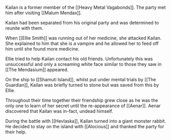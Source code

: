 Kailan is a former member of the [[Heavy Metal Vagabonds]]. The party met him after visiting [[Malum Mendax]]. 

Kailan had been separated from his original party and was determined to reunite with them.

When [[Ellie Smith]] was running out of her medicine, she attacked Kailan. She explained to him that she is a vampire and he allowed her to feed off him until she found more medicine. 

Ellie tried to help Kailan contact his old friends. Unfortunately this was unsuccessful and only a screaming white face similar to those they saw in [[The Mendasium]] appeared. 

On the ship to [[Shamuti Island]], whilst put under mental trials by [[The Guardian]], Kailan was briefly turned to stone but was saved from this by Ellie.

Throughout their time together their friendship grew close as he was the only one to learn of her secret until the re-appearance of [[Aenar]]. Aenar discovered that Kailan was in-fact, undead himself. 

During the battle with [[Hevlaska]], Kailan turned into a giant monster rabbit. He decided to stay on the island with [[Alocious]] and thanked the party for their help.